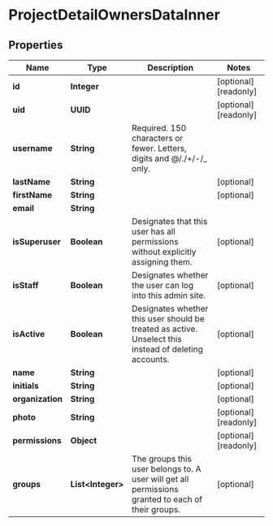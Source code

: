 

# ProjectDetailOwnersDataInner


## Properties

| Name | Type | Description | Notes |
|------------ | ------------- | ------------- | -------------|
|**id** | **Integer** |  |  [optional] [readonly] |
|**uid** | **UUID** |  |  [optional] [readonly] |
|**username** | **String** | Required. 150 characters or fewer. Letters, digits and @/./+/-/_ only. |  |
|**lastName** | **String** |  |  [optional] |
|**firstName** | **String** |  |  [optional] |
|**email** | **String** |  |  |
|**isSuperuser** | **Boolean** | Designates that this user has all permissions without explicitly assigning them. |  [optional] |
|**isStaff** | **Boolean** | Designates whether the user can log into this admin site. |  [optional] |
|**isActive** | **Boolean** | Designates whether this user should be treated as active. Unselect this instead of deleting accounts. |  [optional] |
|**name** | **String** |  |  [optional] |
|**initials** | **String** |  |  [optional] |
|**organization** | **String** |  |  [optional] |
|**photo** | **String** |  |  [optional] [readonly] |
|**permissions** | **Object** |  |  [optional] [readonly] |
|**groups** | **List&lt;Integer&gt;** | The groups this user belongs to. A user will get all permissions granted to each of their groups. |  [optional] |



